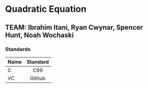 # Quadratic Equation
## TEAM: Ibrahim Itani, Ryan Cwynar, Spencer Hunt, Noah Wochaski
### Standards
|Name|Standard |
|----|:-------:|
| C  |  C99    |
| VC |  Github |
